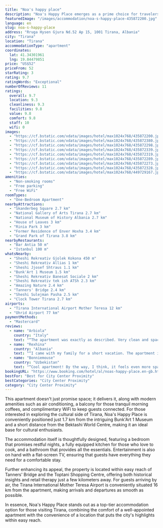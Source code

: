 ```yaml
---
title: "Noa's happy place"
description: "Noa's Happy Place emerges as a prime choice for travelers seeking comfort and convenience in the heart of Tirana."
featuredImage: "/images/accommodation/noa-s-happy-place-435872200.jpg"
language: en
slug: noa-s-happy-place
address: "Rruga Hysen Gjura Nd.52 Ap 15, 1001 Tirana, Albania"
city: "Tirana"
location: "Tirana"
accommodationType: "apartment"
coordinates:
  lat: 41.34301961
  lng: 19.84479851
price: "US$52"
priceFrom: 52
starRating: 3
rating: 9.7
ratingWords: "Exceptional"
numberOfReviews: 11
ratings:
  overall: 9.7
  location: 9.3
  cleanliness: 9.3
  facilities: 9.8
  value: 9.8
  comfort: 9.8
  staff: 10
  wifi: 0
images:
  - "https://cf.bstatic.com/xdata/images/hotel/max1024x768/435872200.jpg?k=2321c34307bcdc5d770b6f62906e6a45fab40b8324826900bdf5f15eb6f8fc47&o=&hp=1"
  - "https://cf.bstatic.com/xdata/images/hotel/max1024x768/435872380.jpg?k=921a9cfe7bc17cd0da2470608341fe231eccbc121c641cc7eb1e22c77e6b0a32&o=&hp=1"
  - "https://cf.bstatic.com/xdata/images/hotel/max1024x768/435872298.jpg?k=735f660862f51ca5a740904dddd2f9008a27b097a552a28d4af8a4b3e2040f0a&o=&hp=1"
  - "https://cf.bstatic.com/xdata/images/hotel/max1024x768/435872339.jpg?k=dec9f81ddc0ea06a68f6b75ce3411e1915271a6fc6b1b360436591c29a263430&o=&hp=1"
  - "https://cf.bstatic.com/xdata/images/hotel/max1024x768/435872319.jpg?k=5bd2f21bc26847bf5a6c9813400e7a4c199064184256418c75b1f1eeb868dcf3&o=&hp=1"
  - "https://cf.bstatic.com/xdata/images/hotel/max1024x768/435872289.jpg?k=3d51b99a8a0885239bec51d9ffca426d060869ef7397987291951fc9ddc44937&o=&hp=1"
  - "https://cf.bstatic.com/xdata/images/hotel/max1024x768/435872273.jpg?k=926026bddc7d5328b83ff59390c44ad9b013aee0a276287057afa9352ab5a781&o=&hp=1"
  - "https://cf.bstatic.com/xdata/images/hotel/max1024x768/435872328.jpg?k=ecc871e792aaf381ceb1e07b651ec0767288b9b91ff8001134d4ef093d8b923a&o=&hp=1"
  - "https://cf.bstatic.com/xdata/images/hotel/max1024x768/449729167.jpg?k=66b2479e97987a744ca07b0f6ff4e9fd6b1160c82f534241b201ba916e1c3ba6&o=&hp=1"
amenities:
  - "Non-smoking rooms"
  - "Free parking"
  - "Free WiFi"
roomTypes:
  - "One-Bedroom Apartment"
nearbyAttractions:
  - "Skanderbeg Square 2.7 km"
  - "National Gallery of Arts Tirana 2.7 km"
  - "National Museum of History Albania 2.7 km"
  - "House of Leaves 3 km"
  - "Rinia Park 3 km"
  - "Former Residence of Enver Hoxha 3.4 km"
  - "Grand Park of Tirana 3.8 km"
nearbyRestaurants:
  - "Bar Antia 50 m"
  - "Istanbul 100 m"
whatsNearby:
  - "Sheshi Rekreativ Gjolek Kokona 450 m"
  - "Sheshi Rekreativ Allias 1 km"
  - "Sheshi Jjosef Shtraus 1.1 km"
  - "Bunk'Art 1 Museum 1.5 km"
  - "Sheshi Rekreativ Banesat Sociale 2 km"
  - "Sheshi Rekreativ tek ish ATSh 2.3 km"
  - "Amazing Nature 2.4 km"
  - "Tanners' Bridge 2.4 km"
  - "Sheshi Sulejman Pasha 2.5 km"
  - "Clock Tower Tirana 2.7 km"
airports:
  - "Tirana International Airport Mother Teresa 12 km"
  - "Ohrid Airport 77 km"
paymentMethods:
  - "Mastercard"
reviews:
  - name: "Arbiola"
    country: "Italy"
    text: "“The apartment was exactly as described. Very clean and spacious. The host was really helpful and friendly. Highly recommended.”"
  - name: "Rexhina"
    country: "Albania"
    text: "“I came with my family for a short vacation. The apartment is very spacious and cozy. It has many windows and a big balcony so there is natural light during the day. The apartment was clean and the owner is very welcoming and kind.”"
  - name: "Bonniemouse"
    country: "Uzbekistan"
    text: "“Cool apartment! By the way, I think, it feels even more spacious in-person than on photos. The huge comfortable sofa! Dining table is very comfortable for both eating and working. Large kitchen as \"It is a dream come true\" of any housewife....”"
bookingURL: "https://www.booking.com/hotel/al/noas-happy-place.en-gb.html?aid=8035640"
bestFor: "Best for City Center Proximity"
bestCategories: "City Center Proximity"
category: "City Center Proximity"
---
```


This apartment doesn't just promise space; it delivers it, along with modern amenities such as air conditioning, a balcony for those tranquil morning coffees, and complimentary WiFi to keep guests connected. For those interested in exploring the cultural side of Tirana, Noa's Happy Place is conveniently positioned just 1.7 km from the intriguing Bunk'Art 1 Museum and a short distance from the Bektashi World Centre, making it an ideal base for cultural enthusiasts.

The accommodation itself is thoughtfully designed, featuring a bedroom that promises restful nights, a fully equipped kitchen for those who love to cook, and a bathroom that provides all the essentials. Entertainment is also on hand with a flat-screen TV, ensuring that guests have everything they need for a comfortable stay.

Further enhancing its appeal, the property is located within easy reach of Tanners' Bridge and the Toptani Shopping Centre, offering both historical insights and retail therapy just a few kilometers away. For guests arriving by air, the Tirana International Mother Teresa Airport is conveniently situated 16 km from the apartment, making arrivals and departures as smooth as possible.

In essence, Noa's Happy Place stands out as a top-tier accommodation option for those visiting Tirana, combining the comfort of a well-appointed apartment with the convenience of a location that puts the city's highlights within easy reach.